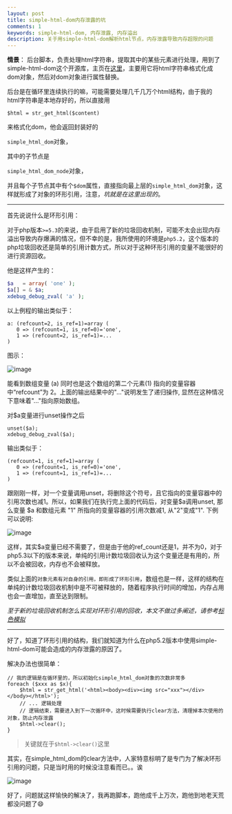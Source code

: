 ```yaml
---
layout: post
title: simple-html-dom内存泄露的坑
comments: 1
keywords: simple-html-dom, 内存泄露, 内存溢出
description: 关于用simple-html-dom解析html节点，内存泄露导致内存超限的问题
---
```


**情景**： 后台脚本，负责处理html字符串，提取其中的某些元素进行处理，用到了simple-html-dom这个开源库，主页在[这里](http://simplehtmldom.sourceforge.net/)，主要用它将html字符串格式化成dom对象，然后对dom对象进行属性替换。

后台是在循环里连续执行的嘛，可能需要处理几千几万个html结构，由于我的html字符串是本地存好的，所以直接用

`$html = str_get_html($content)`

来格式化dom，他会返回封装好的

`simple_html_dom`对象，

其中的子节点是

`simple_html_dom_node`对象，


并且每个子节点其中有个`$dom`属性，直接指向最上层的`simple_html_dom`对象，这样就形成了对象的环形引用，注意，*坑就是在这里出现的*。

---

首先说说什么是环形引用：

对于php版本`>=5.3`的来说，由于启用了新的垃圾回收机制，可能不太会出现内存溢出导致内存爆满的情况，但不幸的是，我所使用的环境是`php5.2`，这个版本的php垃圾回收还是简单的引用计数方式，所以对于这种环形引用的变量不能很好的进行资源回收。

他是这样产生的：

```php
$a   = array( 'one' );
$a[] = & $a;
xdebug_debug_zval( 'a' );
```

以上例程的输出类似于：

```
a: (refcount=2, is_ref=1)=array (
   0 => (refcount=1, is_ref=0)='one',
   1 => (refcount=2, is_ref=1)=...
)
```

图示：

![image](http://php.net/manual/zh/images/12f37b1c6963c1c5c18f30495416a197-loop-array.png)

能看到数组变量 (a) 同时也是这个数组的第二个元素(1) 指向的变量容器中“refcount”为 2。上面的输出结果中的"..."说明发生了递归操作, 显然在这种情况下意味着"..."指向原始数组。

对$a变量进行unset操作之后

```
unset($a);
xdebug_debug_zval($a);
```

输出类似于：

```
(refcount=1, is_ref=1)=array (
   0 => (refcount=1, is_ref=0)='one',
   1 => (refcount=1, is_ref=1)=...
)
```

跟刚刚一样，对一个变量调用unset，将删除这个符号，且它指向的变量容器中的引用次数也减1。所以，如果我们在执行完上面的代码后，对变量$a调用unset, 那么变量 $a 和数组元素 "1" 所指向的变量容器的引用次数减1, 从"2"变成"1". 下例可以说明:

![image](http://php.net/manual/zh/images/12f37b1c6963c1c5c18f30495416a197-leak-array.png)

这样，其实$a变量已经不需要了，但是由于他的ref_count还是1，并不为0，对于php5.3以下的版本来说，单纯的引用计数垃圾回收认为这个变量还是有用的，所以不会被回收，内存也不会被释放。

类似上面的`对象元素有对自身的引用，即形成了环形引用`，数组也是一样，这样的结构在单纯的计数垃圾回收机制中是不可被释放的，随着程序执行时间的增加，内存占用也会一直增加，直至达到限制。

*至于新的垃圾回收机制怎么实现对环形引用的回收，本文不做过多阐述，请参考[标色模拟](http://php.net/manual/zh/features.gc.collecting-cycles.php)*

---

好了，知道了环形引用的结构，我们就知道为什么在php5.2版本中使用simple-html-dom可能会造成的内存泄露的原因了。

解决办法也很简单：

```
// 我的逻辑是在循环里的，所以初始化simple_html_dom对象的次数非常多
foreach ($xxx as $x){
    $html = str_get_html('<html><body><div><img src="xxx"></div></body></html>');
    // ... 逻辑处理
    // 逻辑结束，需要进入到下一次循环中，这时候需要执行clear方法，清理掉本次使用的对象，防止内存泄露
    $html->clear();
}
```

> 关键就在于`$html->clear()`这里

其实，在simple_html_dom的clear方法中，人家特意标明了是专门为了解决环形引用的问题，只是当时用的时候没注意看而已。。诶

![image](http://ww3.sinaimg.cn/large/71405cabjw1f59kzioi0sj20v80akt9x.jpg)

好了，问题就这样愉快的解决了，我再跑脚本，跑他成千上万次，跑他到地老天荒都没问题了😄



